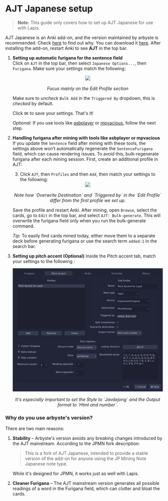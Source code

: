 # AJT Japanese setup

> **Note:** This guide only covers how to set up AJT Japanese for use with Lapis.

AJT Japanese is an Anki add-on, and the version maintained by arbyste is recommended. Check [here](#why-do-you-use-the-arbyste-version) to find out why. You can download it [here](https://ankiweb.net/shared/info/200813220). After installing the add-on, restart Anki to see **AJT** in the top bar.

1. **Setting up automatic furigana for the sentence field**  
   Click on `AJT` in the top bar, then select `Japanese Options...`, then `Furigana`. Make sure your settings match the following:

   <div align="center">
     <img src="../assets/furiganaAJT.png">
     <p><em>Focus mainly on the Edit Profile section</em></p>
   </div>

   Make sure to *uncheck* `Bulk Add` in the `Triggered By` dropdown, this is *checked* by default.

   Click `OK` to save your settings. That's it!

   *Optional:* If you use tools like [asbplayer](https://killergerbah.github.io/asbplayer/) or [mpvacious](https://github.com/Ajatt-Tools/mpvacious), follow the next step.

2. **Handling furigana after mining with tools like asbplayer or mpvacious**  
   If you update the `Sentence` field after mining with these tools, the settings above won’t automatically regenerate the `SentenceFurigana` field, which can cause rendering issues. To avoid this, bulk-regenerate furigana after each mining session. First, create an additional profile in AJT:

   3. Click `AJT`, then `Profiles` and then `Add`, then match your settings to the following:

   <div align="center">
     <img src="../assets/furiganaBulk.png">
     <p><em>Note how `Overwrite Destination` and `Triggered by` in the `Edit Profile` differ from the first profile we set up.</em></p>
   </div>

   Save the profile and restart Anki. After mining, open `Browse`, select the cards, go to `Edit` in the top bar, and select `AJT: Bulk-generate`. This will overwrite the furigana field only when you run the bulk-generate command.

   *Tip:* To easily find cards mined today, either move them to a separate deck before generating furigana or use the search term `added:1` in the search bar.

3. **Setting up pitch accent (Optional)**
   Inside the Pitch accent tab, match your settings to the following :

    <div align="center">
     <img src="../assets/pitchAJT.png">
     <p><em>It's especially important to set the Style to `Javdejong` and the Output format to `Html and number`.</em></p>
   </div>

### Why do you use arbyste's version?

There are two main reasons:

1. **Stability** – Arbyste's version avoids any breaking changes introduced by the AJT mainstream. According to the JPMN fork description:

   > This is a fork of AJT Japanese, intended to provide a stable version of the add-on for anyone using the JP Mining Note Japanese note type.

   While it's designed for JPMN, it works just as well with Lapis.

2. **Cleaner Furigana** – The AJT mainstream version generates all possible readings of a word in the Furigana field, which can clutter and bloat the cards.
